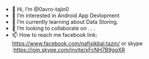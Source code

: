 - 👋 Hi, I’m @0avro-tajin0
- 👀 I’m interested in Android App Devlopment
- 🌱 I’m currently learning about Data Storing.
- 💞️ I’m looking to collaborate on . . .
- 📫 How to reach me facebook link: https://www.facebook.com/nafisikbal.tazin/
or skype :https://join.skype.com/invite/xFcNH7B9ggXR


